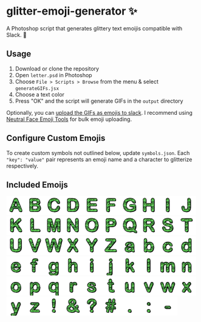# glitter-emoji-generator :sparkles:
A Photoshop script that generates glittery text emoijis compatible with Slack. :dizzy:

## Usage
1. Download or clone the repository
2. Open `letter.psd` in Photoshop
3. Choose `File > Scripts > Browse` from the menu & select `generateGIFs.jsx`
4. Choose a text color
5. Press "OK" and the script will generate GIFs in the  `output` directory

Optionally, you can [upload the GIFs as emojis to slack](https://slack.com/help/articles/206870177-Add-custom-emoji). I recommend using [Neutral Face Emoji Tools](https://chrome.google.com/webstore/detail/slack-emoji-tools/anchoacphlfbdomdlomnbbfhcmcdmjej) for bulk emoji uploading.

## Configure Custom Emojis
To create custom symbols not outlined below, update `symbols.json`. Each `"key": "value"` pair represents an emoji name and a character to glitterize respectively.

## Included Emoijs
<img src="output/glitter-a.gif?raw=true" width="50" title="glitter-a" alt="+emojiNamePrefix + key+"><img src="output/glitter-b.gif?raw=true" width="50" title="glitter-b" alt="+emojiNamePrefix + key+"><img src="output/glitter-c.gif?raw=true" width="50" title="glitter-c" alt="+emojiNamePrefix + key+"><img src="output/glitter-d.gif?raw=true" width="50" title="glitter-d" alt="+emojiNamePrefix + key+"><img src="output/glitter-e.gif?raw=true" width="50" title="glitter-e" alt="+emojiNamePrefix + key+"><img src="output/glitter-f.gif?raw=true" width="50" title="glitter-f" alt="+emojiNamePrefix + key+"><img src="output/glitter-g.gif?raw=true" width="50" title="glitter-g" alt="+emojiNamePrefix + key+"><img src="output/glitter-h.gif?raw=true" width="50" title="glitter-h" alt="+emojiNamePrefix + key+"><img src="output/glitter-i.gif?raw=true" width="50" title="glitter-i" alt="+emojiNamePrefix + key+"><img src="output/glitter-j.gif?raw=true" width="50" title="glitter-j" alt="+emojiNamePrefix + key+"><img src="output/glitter-k.gif?raw=true" width="50" title="glitter-k" alt="+emojiNamePrefix + key+"><img src="output/glitter-l.gif?raw=true" width="50" title="glitter-l" alt="+emojiNamePrefix + key+"><img src="output/glitter-m.gif?raw=true" width="50" title="glitter-m" alt="+emojiNamePrefix + key+"><img src="output/glitter-n.gif?raw=true" width="50" title="glitter-n" alt="+emojiNamePrefix + key+"><img src="output/glitter-o.gif?raw=true" width="50" title="glitter-o" alt="+emojiNamePrefix + key+"><img src="output/glitter-p.gif?raw=true" width="50" title="glitter-p" alt="+emojiNamePrefix + key+"><img src="output/glitter-q.gif?raw=true" width="50" title="glitter-q" alt="+emojiNamePrefix + key+"><img src="output/glitter-r.gif?raw=true" width="50" title="glitter-r" alt="+emojiNamePrefix + key+"><img src="output/glitter-s.gif?raw=true" width="50" title="glitter-s" alt="+emojiNamePrefix + key+"><img src="output/glitter-t.gif?raw=true" width="50" title="glitter-t" alt="+emojiNamePrefix + key+"><img src="output/glitter-u.gif?raw=true" width="50" title="glitter-u" alt="+emojiNamePrefix + key+"><img src="output/glitter-v.gif?raw=true" width="50" title="glitter-v" alt="+emojiNamePrefix + key+"><img src="output/glitter-w.gif?raw=true" width="50" title="glitter-w" alt="+emojiNamePrefix + key+"><img src="output/glitter-x.gif?raw=true" width="50" title="glitter-x" alt="+emojiNamePrefix + key+"><img src="output/glitter-y.gif?raw=true" width="50" title="glitter-y" alt="+emojiNamePrefix + key+"><img src="output/glitter-z.gif?raw=true" width="50" title="glitter-z" alt="+emojiNamePrefix + key+"><img src="output/glitter-a_lower.gif?raw=true" width="50" title="glitter-a_lower" alt="+emojiNamePrefix + key+"><img src="output/glitter-b_lower.gif?raw=true" width="50" title="glitter-b_lower" alt="+emojiNamePrefix + key+"><img src="output/glitter-c_lower.gif?raw=true" width="50" title="glitter-c_lower" alt="+emojiNamePrefix + key+"><img src="output/glitter-d_lower.gif?raw=true" width="50" title="glitter-d_lower" alt="+emojiNamePrefix + key+"><img src="output/glitter-e_lower.gif?raw=true" width="50" title="glitter-e_lower" alt="+emojiNamePrefix + key+"><img src="output/glitter-f_lower.gif?raw=true" width="50" title="glitter-f_lower" alt="+emojiNamePrefix + key+"><img src="output/glitter-g_lower.gif?raw=true" width="50" title="glitter-g_lower" alt="+emojiNamePrefix + key+"><img src="output/glitter-h_lower.gif?raw=true" width="50" title="glitter-h_lower" alt="+emojiNamePrefix + key+"><img src="output/glitter-i_lower.gif?raw=true" width="50" title="glitter-i_lower" alt="+emojiNamePrefix + key+"><img src="output/glitter-j_lower.gif?raw=true" width="50" title="glitter-j_lower" alt="+emojiNamePrefix + key+"><img src="output/glitter-k_lower.gif?raw=true" width="50" title="glitter-k_lower" alt="+emojiNamePrefix + key+"><img src="output/glitter-l_lower.gif?raw=true" width="50" title="glitter-l_lower" alt="+emojiNamePrefix + key+"><img src="output/glitter-m_lower.gif?raw=true" width="50" title="glitter-m_lower" alt="+emojiNamePrefix + key+"><img src="output/glitter-n_lower.gif?raw=true" width="50" title="glitter-n_lower" alt="+emojiNamePrefix + key+"><img src="output/glitter-o_lower.gif?raw=true" width="50" title="glitter-o_lower" alt="+emojiNamePrefix + key+"><img src="output/glitter-p_lower.gif?raw=true" width="50" title="glitter-p_lower" alt="+emojiNamePrefix + key+"><img src="output/glitter-q_lower.gif?raw=true" width="50" title="glitter-q_lower" alt="+emojiNamePrefix + key+"><img src="output/glitter-r_lower.gif?raw=true" width="50" title="glitter-r_lower" alt="+emojiNamePrefix + key+"><img src="output/glitter-s_lower.gif?raw=true" width="50" title="glitter-s_lower" alt="+emojiNamePrefix + key+"><img src="output/glitter-t_lower.gif?raw=true" width="50" title="glitter-t_lower" alt="+emojiNamePrefix + key+"><img src="output/glitter-u_lower.gif?raw=true" width="50" title="glitter-u_lower" alt="+emojiNamePrefix + key+"><img src="output/glitter-v_lower.gif?raw=true" width="50" title="glitter-v_lower" alt="+emojiNamePrefix + key+"><img src="output/glitter-w_lower.gif?raw=true" width="50" title="glitter-w_lower" alt="+emojiNamePrefix + key+"><img src="output/glitter-x_lower.gif?raw=true" width="50" title="glitter-x_lower" alt="+emojiNamePrefix + key+"><img src="output/glitter-y_lower.gif?raw=true" width="50" title="glitter-y_lower" alt="+emojiNamePrefix + key+"><img src="output/glitter-z_lower.gif?raw=true" width="50" title="glitter-z_lower" alt="+emojiNamePrefix + key+"><img src="output/glitter-exlamation.gif?raw=true" width="50" title="glitter-exlamation" alt="+emojiNamePrefix + key+"><img src="output/glitter-ampersand.gif?raw=true" width="50" title="glitter-ampersand" alt="+emojiNamePrefix + key+"><img src="output/glitter-question.gif?raw=true" width="50" title="glitter-question" alt="+emojiNamePrefix + key+"><img src="output/glitter-hashtag.gif?raw=true" width="50" title="glitter-hashtag" alt="+emojiNamePrefix + key+"><img src="output/glitter-period.gif?raw=true" width="50" title="glitter-period" alt="+emojiNamePrefix + key+"><img src="output/glitter-colon.gif?raw=true" width="50" title="glitter-colon" alt="+emojiNamePrefix + key+"><img src="output/glitter-dash.gif?raw=true" width="50" title="glitter-dash" alt="+emojiNamePrefix + key+">
